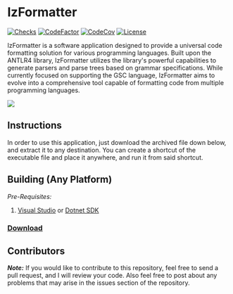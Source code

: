 # IzFormatter

[![Checks](https://img.shields.io/github/checks-status/Iswenzz/IzFormatter/master?logo=github)](https://github.com/Iswenzz/IzFormatter/actions)
[![CodeFactor](https://img.shields.io/codefactor/grade/github/Iswenzz/IzFormatter?label=codefactor&logo=codefactor)](https://www.codefactor.io/repository/github/iswenzz/IzFormatter)
[![CodeCov](https://img.shields.io/codecov/c/github/Iswenzz/IzFormatter?label=codecov&logo=codecov)](https://codecov.io/gh/Iswenzz/IzFormatter)
[![License](https://img.shields.io/github/license/Iswenzz/IzFormatter?color=blue&logo=gitbook&logoColor=white)](https://github.com/Iswenzz/IzFormatter/blob/master/LICENSE)

IzFormatter is a software application designed to provide a universal code formatting solution for various programming languages. Built upon the ANTLR4 library, IzFormatter utilizes the library's powerful capabilities to generate parsers and parse trees based on grammar specifications. While currently focused on supporting the GSC language, IzFormatter aims to evolve into a comprehensive tool capable of formatting code from multiple programming languages.

![](https://i.imgur.com/kyCXC9r.png)

## Instructions

In order to use this application, just download the archived file down below, and extract it to any destination.
You can create a shortcut of the executable file and place it anywhere, and run it from said shortcut.

## Building (Any Platform)

_Pre-Requisites:_
1. [Visual Studio](https://visualstudio.microsoft.com/) or [Dotnet SDK](https://dotnet.microsoft.com/download)

### [Download](https://github.com/Iswenzz/IzFormatter/releases)

## Contributors

***Note:*** If you would like to contribute to this repository, feel free to send a pull request, and I will review your code.
Also feel free to post about any problems that may arise in the issues section of the repository.
